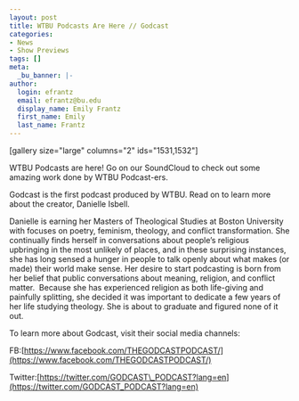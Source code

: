 ```yaml
---
layout: post
title: WTBU Podcasts Are Here // Godcast
categories:
- News
- Show Previews
tags: []
meta:
  _bu_banner: |-
author:
  login: efrantz
  email: efrantz@bu.edu
  display_name: Emily Frantz
  first_name: Emily
  last_name: Frantz
---
```

\[gallery size="large" columns="2" ids="1531,1532"\]

WTBU Podcasts are here! Go on our SoundCloud to check out some amazing work done by WTBU Podcast-ers.

Godcast is the first podcast produced by WTBU. Read on to learn more about the creator, Danielle Isbell.

Danielle is earning her Masters of Theological Studies at Boston University with focuses on poetry, feminism, theology, and conflict transformation. She continually finds herself in conversations about people’s religious upbringing in the most unlikely of places, and in these surprising instances, she has long sensed a hunger in people to talk openly about what makes (or made) their world make sense. Her desire to start podcasting is born from her belief that public conversations about meaning, religion, and conflict matter.  Because she has experienced religion as both life-giving and painfully splitting, she decided it was important to dedicate a few years of her life studying theology. She is about to graduate and figured none of it out.

To learn more about Godcast, visit their social media channels:

FB:[https://www.facebook.com/THEGODCASTPODCAST/](https://www.facebook.com/THEGODCASTPODCAST/)

Twitter:[https://twitter.com/GODCAST\_PODCAST?lang=en](https://twitter.com/GODCAST_PODCAST?lang=en)